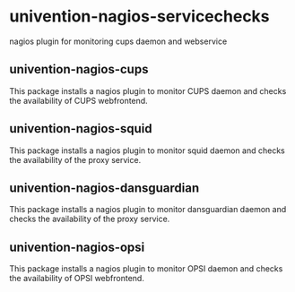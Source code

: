 # univention-nagios-servicechecks
nagios plugin for monitoring cups daemon and webservice

## univention-nagios-cups
This package installs a nagios plugin to monitor CUPS daemon and checks the availability of CUPS webfrontend.

## univention-nagios-squid
This package installs a nagios plugin to monitor squid daemon and checks the availability of the proxy service.

## univention-nagios-dansguardian
This package installs a nagios plugin to monitor dansguardian daemon and checks the availability of the proxy service.

## univention-nagios-opsi
This package installs a nagios plugin to monitor OPSI daemon and checks the availability of OPSI webfrontend.
